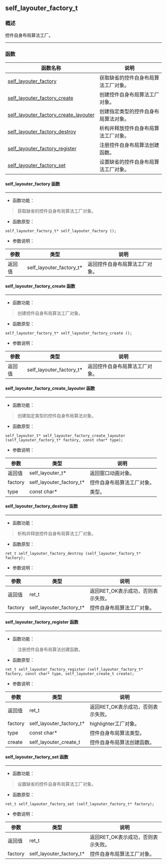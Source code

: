 ## self\_layouter\_factory\_t
### 概述
 控件自身布局算法工厂。



----------------------------------
### 函数
<p id="self_layouter_factory_t_methods">

| 函数名称 | 说明 | 
| -------- | ------------ | 
| <a href="#self_layouter_factory_t_self_layouter_factory">self\_layouter\_factory</a> | 获取缺省的控件自身布局算法工厂对象。 |
| <a href="#self_layouter_factory_t_self_layouter_factory_create">self\_layouter\_factory\_create</a> | 创建控件自身布局算法工厂对象。 |
| <a href="#self_layouter_factory_t_self_layouter_factory_create_layouter">self\_layouter\_factory\_create\_layouter</a> | 创建指定类型的控件自身布局算法对象。 |
| <a href="#self_layouter_factory_t_self_layouter_factory_destroy">self\_layouter\_factory\_destroy</a> | 析构并释放控件自身布局算法工厂对象。 |
| <a href="#self_layouter_factory_t_self_layouter_factory_register">self\_layouter\_factory\_register</a> | 注册控件自身布局算法创建函数。 |
| <a href="#self_layouter_factory_t_self_layouter_factory_set">self\_layouter\_factory\_set</a> | 设置缺省的控件自身布局算法工厂对象。 |
#### self\_layouter\_factory 函数
-----------------------

* 函数功能：

> <p id="self_layouter_factory_t_self_layouter_factory"> 获取缺省的控件自身布局算法工厂对象。



* 函数原型：

```
self_layouter_factory_t* self_layouter_factory ();
```

* 参数说明：

| 参数 | 类型 | 说明 |
| -------- | ----- | --------- |
| 返回值 | self\_layouter\_factory\_t* | 返回控件自身布局算法工厂对象。 |
#### self\_layouter\_factory\_create 函数
-----------------------

* 函数功能：

> <p id="self_layouter_factory_t_self_layouter_factory_create"> 创建控件自身布局算法工厂对象。




* 函数原型：

```
self_layouter_factory_t* self_layouter_factory_create ();
```

* 参数说明：

| 参数 | 类型 | 说明 |
| -------- | ----- | --------- |
| 返回值 | self\_layouter\_factory\_t* | 返回控件自身布局算法工厂对象。 |
#### self\_layouter\_factory\_create\_layouter 函数
-----------------------

* 函数功能：

> <p id="self_layouter_factory_t_self_layouter_factory_create_layouter"> 创建指定类型的控件自身布局算法对象。




* 函数原型：

```
self_layouter_t* self_layouter_factory_create_layouter (self_layouter_factory_t* factory, const char* type);
```

* 参数说明：

| 参数 | 类型 | 说明 |
| -------- | ----- | --------- |
| 返回值 | self\_layouter\_t* | 返回窗口动画对象。 |
| factory | self\_layouter\_factory\_t* | 控件自身布局算法工厂对象。 |
| type | const char* | 类型。 |
#### self\_layouter\_factory\_destroy 函数
-----------------------

* 函数功能：

> <p id="self_layouter_factory_t_self_layouter_factory_destroy"> 析构并释放控件自身布局算法工厂对象。




* 函数原型：

```
ret_t self_layouter_factory_destroy (self_layouter_factory_t* factory);
```

* 参数说明：

| 参数 | 类型 | 说明 |
| -------- | ----- | --------- |
| 返回值 | ret\_t | 返回RET\_OK表示成功，否则表示失败。 |
| factory | self\_layouter\_factory\_t* | 控件自身布局算法工厂对象。 |
#### self\_layouter\_factory\_register 函数
-----------------------

* 函数功能：

> <p id="self_layouter_factory_t_self_layouter_factory_register"> 注册控件自身布局算法创建函数。




* 函数原型：

```
ret_t self_layouter_factory_register (self_layouter_factory_t* factory, const char* type, self_layouter_create_t create);
```

* 参数说明：

| 参数 | 类型 | 说明 |
| -------- | ----- | --------- |
| 返回值 | ret\_t | 返回RET\_OK表示成功，否则表示失败。 |
| factory | self\_layouter\_factory\_t* | highlighter工厂对象。 |
| type | const char* | 控件自身布局算法类型。 |
| create | self\_layouter\_create\_t | 控件自身布局算法创建函数。 |
#### self\_layouter\_factory\_set 函数
-----------------------

* 函数功能：

> <p id="self_layouter_factory_t_self_layouter_factory_set"> 设置缺省的控件自身布局算法工厂对象。




* 函数原型：

```
ret_t self_layouter_factory_set (self_layouter_factory_t* factory);
```

* 参数说明：

| 参数 | 类型 | 说明 |
| -------- | ----- | --------- |
| 返回值 | ret\_t | 返回RET\_OK表示成功，否则表示失败。 |
| factory | self\_layouter\_factory\_t* | 控件自身布局算法工厂对象。 |
